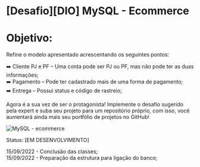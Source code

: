 # [Desafio][DIO] MySQL - Ecommerce


# **Objetivo:** <br>
Refine o modelo apresentado acrescentando os seguintes pontos:

:arrow_right: Cliente PJ e PF – Uma conta pode ser PJ ou PF, mas não pode ter as duas informações; <br>
:arrow_right: Pagamento – Pode ter cadastrado mais de uma forma de pagamento; <br>
:arrow_right: Entrega – Possui status e código de rastreio;

Agora é a sua vez de ser o protagonista! Implemente o desafio sugerido pela expert e suba seu projeto para um repositório próprio, com isso, você aumentará ainda mais seu portfólio de projetos no GitHub!

![MySQL - ecommerce](https://user-images.githubusercontent.com/100319396/190387904-e558f17e-20be-473d-be7d-7f03f767a976.png)

Status: [EM DESENVOLVIMENTO]

15/09/2022 - Conclusão das classes;<br>
15/09/2022 - Preparação da estrutura para ligação do banco;
